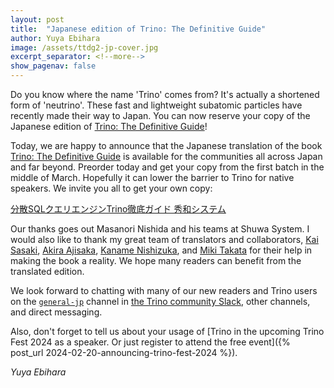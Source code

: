 ```yaml
---
layout: post
title:  "Japanese edition of Trino: The Definitive Guide"
author: Yuya Ebihara
image: /assets/ttdg2-jp-cover.jpg
excerpt_separator: <!--more-->
show_pagenav: false
---
```


Do you know where the name 'Trino' comes from? It's actually a shortened form of
'neutrino'. These fast and lightweight subatomic particles have recently made
their way to Japan. You can now reserve your copy of the Japanese edition of
[Trino: The Definitive Guide]({{site.url}}/trino-the-definitive-guide.html)!

<!--more-->

Today, we are happy to announce that the Japanese translation of the book
[Trino: The Definitive Guide]({{site.url}}/trino-the-definitive-guide.html) is
available for the communities all across Japan and far beyond. Preorder today
and get your copy from the first batch in the middle of March. Hopefully it can
lower the barrier to Trino for native speakers. We invite you all to get your
own copy:

<div class="card-deck spacer-30">
    <a class="btn btn-pink" href="https://www.hanmoto.com/bd/isbn/9784798071671">
        分散SQLクエリエンジンTrino徹底ガイド 秀和システム
    </a>
</div>
<div class="spacer-30"></div>

Our thanks goes out Masanori Nishida and his teams at Shuwa System. I would also
like to thank my great team of translators and collaborators, [Kai
Sasaki](https://github.com/Lewuathe), [Akira
Ajisaka](https://github.com/aajisaka), [Kaname
Nishizuka](https://github.com/eurekaeru), and [Miki
Takata](https://github.com/mikiT) for their help in making the book a reality.
We hope many readers can benefit from the translated edition.

We look forward to chatting with many of our new readers and Trino users on the
[`general-jp`](https://trinodb.slack.com/app_redirect?channel=general-jp)
channel in [the Trino community Slack]({{site.baseurl}}/slack.html), other
channels, and direct messaging.

Also, don't forget to tell us about your usage of [Trino in the upcoming Trino
Fest 2024 as a speaker. Or just register to attend the free event]({% post_url
2024-02-20-announcing-trino-fest-2024 %}).

*Yuya Ebihara*
